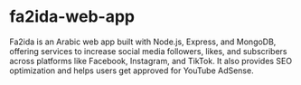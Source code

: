 # fa2ida-web-app
Fa2ida is an Arabic web app built with Node.js, Express, and MongoDB, offering services to increase social media followers, likes, and subscribers across platforms like Facebook, Instagram, and TikTok. It also provides SEO optimization and helps users get approved for YouTube AdSense.
